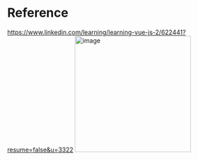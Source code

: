 # Reference 
https://www.linkedin.com/learning/learning-vue-js-2/622441?resume=false&u=3322
<img width="266" alt="image" src="https://github.com/hikaruminagawa/Vue_TaskMgmtApp/assets/96165184/aea254e4-4ab6-4426-8fdb-224b8f5195e4">

